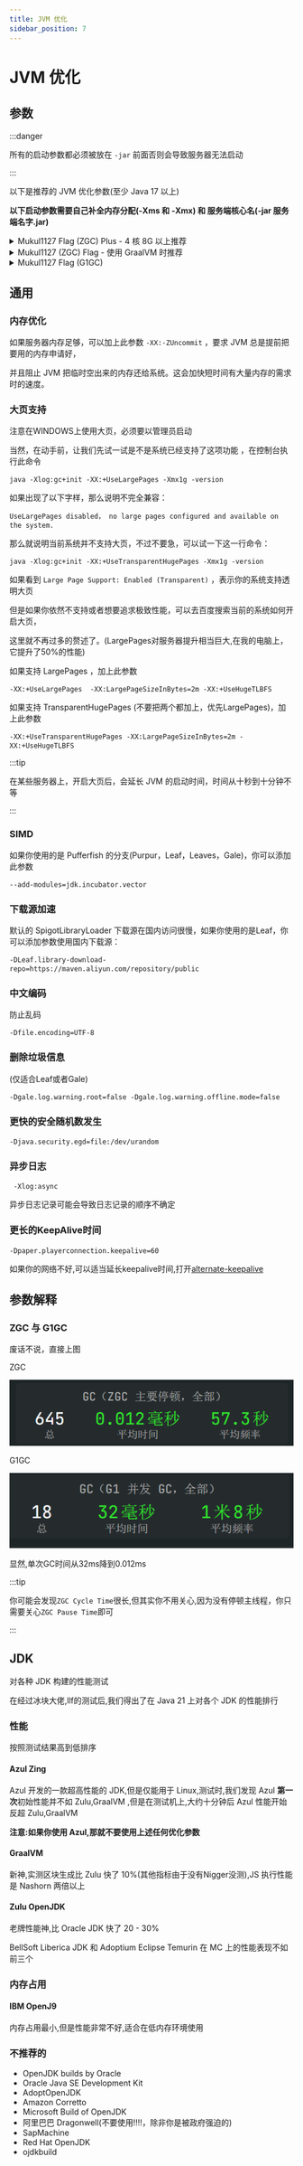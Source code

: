 ```yaml
---
title: JVM 优化
sidebar_position: 7
---
```


# JVM 优化

## 参数

:::danger

所有的启动参数都必须被放在 `-jar` 前面否则会导致服务器无法启动

:::

以下是推荐的 JVM 优化参数(至少 Java 17 以上)

**以下启动参数需要自己补全内存分配(-Xms 和 -Xmx) 和 服务端核心名(-jar 服务端名字.jar)**

<details>
  <summary>Mukul1127 Flag (ZGC) Plus - 4 核 8G 以上推荐</summary>

Mukul1127 Flag Plus 是现代的启动参数，使用 ZGC 作为垃圾回收，**注意:Mukul1127 Flag Plus至少需要 4c8g 以上环境才可以发挥出优势，更低配置请使用 Aikar flag plus**，Mukul1127 Flag Plus 需要 Java 17 以上!

```shell
java -XX:+UnlockExperimentalVMOptions -XX:+UnlockDiagnosticVMOptions -XX:+UseFMA -XX:+UseVectorCmov -XX:+UseNewLongLShift -XX:+UseFastStosb -XX:+SegmentedCodeCache -XX:+OptimizeStringConcat -XX:+DoEscapeAnalysis -XX:+OmitStackTraceInFastThrow -XX:+AlwaysActAsServerClassMachine -XX:+AlwaysPreTouch -XX:+DisableExplicitGC -XX:NmethodSweepActivity=1 -XX:ReservedCodeCacheSize=400M -XX:NonNMethodCodeHeapSize=12M -XX:ProfiledCodeHeapSize=194M -XX:NonProfiledCodeHeapSize=194M -XX:-DontCompileHugeMethods -XX:MaxNodeLimit=240000 -XX:NodeLimitFudgeFactor=8000 -XX:+UseVectorCmov -XX:+PerfDisableSharedMem -XX:+UseFastUnorderedTimeStamps -XX:+UseCriticalJavaThreadPriority -XX:ThreadPriorityPolicy=1 -XX:+UseZGC -XX:AllocatePrefetchStyle=1 -XX:-ZProactive
```

如果你使用Java 21 以上，你可以将`-XX:-ZProactive`换`-XX:+ZGenerational`，Java 22以上必须切换

</details>

<details>
  <summary>Mukul1127 (ZGC) Flag - 使用 GraalVM 时推荐</summary>

GraalVM Java 17+ 的参数，

```shell
java -XX:+UnlockExperimentalVMOptions -XX:+UnlockDiagnosticVMOptions -XX:+UseFMA -XX:+UseVectorCmov -XX:+UseNewLongLShift -XX:+UseFastStosb -XX:+SegmentedCodeCache -XX:+OptimizeStringConcat -XX:+DoEscapeAnalysis -XX:+OmitStackTraceInFastThrow -XX:+AlwaysActAsServerClassMachine -XX:+AlwaysPreTouch -XX:+DisableExplicitGC -XX:AllocatePrefetchStyle=3 -XX:NmethodSweepActivity=1 -XX:ReservedCodeCacheSize=400M -XX:NonNMethodCodeHeapSize=12M -XX:ProfiledCodeHeapSize=194M -XX:NonProfiledCodeHeapSize=194M -XX:-DontCompileHugeMethods -XX:+PerfDisableSharedMem -XX:+UseFastUnorderedTimeStamps -XX:+UseCriticalJavaThreadPriority -XX:+EagerJVMCI -Dgraal.TuneInlinerExploration=1 -XX:+UseZGC -XX:AllocatePrefetchStyle=1 -XX:-ZProactive
```

如果你使用Java 21 以上，你可以将 `-XX:-ZProactive` 换为 `-XX:+ZGenerational` ，Java 22以上必须切换

### 以下是额外选项

更激进的内联，在 Graal 中通过 `-Dgraal.BaseTargetSpending=160` （默认为 120）和 OpenJDK 中的其他一些标志。具有较大缓存的 CPU 可能会从中受益。

`-Dgraal.OptWriteMotion=true` 和 `-Dgraal.WriteableCodeCache=true` ，它们看起来不稳定，但在 GraalVM 22.3.0+ 中可能更稳定

</details>

<details>
  <summary>Mukul1127 Flag (G1GC)</summary>


```shell
java -XX:+UnlockExperimentalVMOptions -XX:+UnlockDiagnosticVMOptions -XX:+UseFMA -XX:+UseVectorCmov -XX:+UseNewLongLShift -XX:+UseFastStosb -XX:+SegmentedCodeCache -XX:+OptimizeStringConcat -XX:+DoEscapeAnalysis -XX:+OmitStackTraceInFastThrow -XX:+AlwaysActAsServerClassMachine -XX:+AlwaysPreTouch -XX:+DisableExplicitGC -XX:NmethodSweepActivity=1 -XX:ReservedCodeCacheSize=400M -XX:NonNMethodCodeHeapSize=12M -XX:ProfiledCodeHeapSize=194M -XX:NonProfiledCodeHeapSize=194M -XX:-DontCompileHugeMethods -XX:MaxNodeLimit=240000 -XX:NodeLimitFudgeFactor=8000 -XX:+UseVectorCmov -XX:+PerfDisableSharedMem  -XX:+UseCriticalJavaThreadPriority -XX:ThreadPriorityPolicy=1 -XX:AllocatePrefetchStyle=3 -XX:+UseG1GC -XX:MaxGCPauseMillis=37 -XX:+PerfDisableSharedMem -XX:G1HeapRegionSize=16M -XX:G1NewSizePercent=23 -XX:G1ReservePercent=20 -XX:SurvivorRatio=32 -XX:G1MixedGCCountTarget=3 -XX:G1HeapWastePercent=20 -XX:InitiatingHeapOccupancyPercent=10 -XX:G1RSetUpdatingPauseTimePercent=0 -XX:MaxTenuringThreshold=1 -XX:G1SATBBufferEnqueueingThresholdPercent=30 -XX:G1ConcMarkStepDurationMillis=5.0 -XX:GCTimeRatio=99 -XX:G1ConcRefinementServiceIntervalMillis=150 -XX:G1ConcRSHotCardLimit=16
```

</details>

</details>

## 通用

### 内存优化

如果服务器内存足够，可以加上此参数 `-XX:-ZUncommit` ，要求 JVM 总是提前把要用的内存申请好，

并且阻止 JVM 把临时空出来的内存还给系统。这会加快短时间有大量内存的需求时的速度。

### 大页支持

注意在WINDOWS上使用大页，必须要以管理员启动

当然，在动手前，让我们先试一试是不是系统已经支持了这项功能 ，在控制台执行此命令

```shell
java -Xlog:gc+init -XX:+UseLargePages -Xmx1g -version
```

如果出现了以下字样，那么说明不完全兼容：

```shell
UseLargePages disabled， no large pages configured and available on the system.
```

那么就说明当前系统并不支持大页，不过不要急，可以试一下这一行命令：

```shell
java -Xlog:gc+init -XX:+UseTransparentHugePages -Xmx1g -version
```

如果看到 `Large Page Support: Enabled (Transparent)` ，表示你的系统支持透明大页

但是如果你依然不支持或者想要追求极致性能，可以去百度搜索当前的系统如何开启大页，

这里就不再过多的赘述了。(LargePages对服务器提升相当巨大,在我的电脑上，它提升了50%的性能)

如果支持 LargePages ，加上此参数

```shell
-XX:+UseLargePages  -XX:LargePageSizeInBytes=2m -XX:+UseHugeTLBFS
```


如果支持 TransparentHugePages (不要把两个都加上，优先LargePages)，加上此参数

```shell
-XX:+UseTransparentHugePages -XX:LargePageSizeInBytes=2m -XX:+UseHugeTLBFS
```

:::tip

在某些服务器上，开启大页后，会延长 JVM 的启动时间，时间从十秒到十分钟不等

:::


### SIMD

如果你使用的是 Pufferfish 的分支(Purpur，Leaf，Leaves，Gale)，你可以添加此参数

```shell
--add-modules=jdk.incubator.vector
```

### 下载源加速

默认的 SpigotLibraryLoader 下载源在国内访问很慢，如果你使用的是Leaf，你可以添加参数使用国内下载源：

```shell
-DLeaf.library-download-repo=https://maven.aliyun.com/repository/public
```

### 中文编码

防止乱码

```shell
-Dfile.encoding=UTF-8
```

### 删除垃圾信息

(仅适合Leaf或者Gale)

```shell
-Dgale.log.warning.root=false -Dgale.log.warning.offline.mode=false
```

### 更快的安全随机数发生

```shell
-Djava.security.egd=file:/dev/urandom
```

### 异步日志

```shell
 -Xlog:async
```

异步日志记录可能会导致日志记录的顺序不确定

### 更长的KeepAlive时间

```shell
-Dpaper.playerconnection.keepalive=60
```

如果你的网络不好,可以适当延长keepalive时间,打开[alternate-keepalive](go.md#use-alternate-keepalive)

## 参数解释

### ZGC 与 G1GC

废话不说，直接上图

ZGC

![](_images/zgc.png)

G1GC

![](_images/g1gc.png)

显然,单次GC时间从32ms降到0.012ms

:::tip

你可能会发现`ZGC Cycle Time`很长,但其实你不用关心,因为没有停顿主线程，你只需要关心`ZGC Pause Time`即可

:::

## JDK

对各种 JDK 构建的性能测试

在经过冰块大佬,llf的测试后,我们得出了在 Java 21 上对各个 JDK 的性能排行

### 性能

按照测试结果高到低排序

#### Azul Zing

Azul 开发的一款超高性能的 JDK,但是仅能用于 Linux,测试时,我们发现 Azul **第一次**初始性能并不如 Zulu,GraalVM ,但是在测试机上,大约十分钟后 Azul 性能开始反超 Zulu,GraalVM

**注意:如果你使用 Azul,那就不要使用上述任何优化参数**

#### GraalVM

新神,实测区块生成比 Zulu 快了 10%(其他指标由于没有Nigger没测),JS 执行性能是 Nashorn 两倍以上

#### Zulu OpenJDK

老牌性能神,比 Oracle JDK 快了 20 - 30%

BellSoft Liberica JDK 和 Adoptium Eclipse Temurin 在 MC 上的性能表现不如前三个

### 内存占用

#### IBM OpenJ9

内存占用最小,但是性能非常不好,适合在低内存环境使用

### 不推荐的

* OpenJDK builds by Oracle
* Oracle Java SE Development Kit
* AdoptOpenJDK
* Amazon Corretto
* Microsoft Build of OpenJDK
* 阿里巴巴 Dragonwell(不要使用!!!!，除非你是被政府强迫的)
* SapMachine 
* Red Hat OpenJDK
* ojdkbuild
